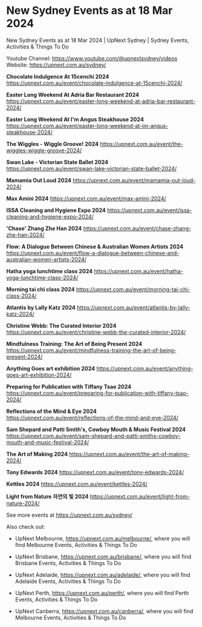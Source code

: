 # New Sydney Events as at 18 Mar 2024
New Sydney Events as at 18 Mar 2024 | UpNext Sydney | Sydney Events, Activities &amp; Things To Do

Youtube Channel: https://www.youtube.com/@upnextsydney/videos 
Website: https://upnext.com.au/sydney/


**Chocolate Indulgence At 15cenchi 2024**
 https://upnext.com.au/event/chocolate-indulgence-at-15cenchi-2024/

**Easter Long Weekend At Adria Bar Restaurant 2024**
 https://upnext.com.au/event/easter-long-weekend-at-adria-bar-restaurant-2024/

**Easter Long Weekend At I'm Angus Steakhouse 2024**
 https://upnext.com.au/event/easter-long-weekend-at-im-angus-steakhouse-2024/

**The Wiggles - Wiggle Groove! 2024**
 https://upnext.com.au/event/the-wiggles-wiggle-groove-2024/

**Swan Lake - Victorian State Ballet 2024**
 https://upnext.com.au/event/swan-lake-victorian-state-ballet-2024/

**Mamamia Out Loud 2024**
 https://upnext.com.au/event/mamamia-out-loud-2024/

**Max Amini 2024**
 https://upnext.com.au/event/max-amini-2024/

**ISSA Cleaning and Hygiene Expo 2024**
 https://upnext.com.au/event/issa-cleaning-and-hygiene-expo-2024/

**'Chase' Zhang Zhe Han 2024**
 https://upnext.com.au/event/chase-zhang-zhe-han-2024/

**Flow: A Dialogue Between Chinese & Australian Women Artists 2024**
 https://upnext.com.au/event/flow-a-dialogue-between-chinese-and-australian-women-artists-2024/

**Hatha yoga lunchtime class 2024**
 https://upnext.com.au/event/hatha-yoga-lunchtime-class-2024/

**Morning tai chi class 2024**
 https://upnext.com.au/event/morning-tai-chi-class-2024/

**Atlantis by Lally Katz 2024**
 https://upnext.com.au/event/atlantis-by-lally-katz-2024/

**Christine Webb: The Curated Interior 2024**
 https://upnext.com.au/event/christine-webb-the-curated-interior-2024/

**Mindfulness Training: The Art of Being Present 2024**
 https://upnext.com.au/event/mindfulness-training-the-art-of-being-present-2024/

**Anything Goes art exhibition 2024**
 https://upnext.com.au/event/anything-goes-art-exhibition-2024/

**Preparing for Publication with Tiffany Tsao 2024**
 https://upnext.com.au/event/preparing-for-publication-with-tiffany-tsao-2024/

**Reflections of the Mind & Eye 2024**
 https://upnext.com.au/event/reflections-of-the-mind-and-eye-2024/

**Sam Shepard and Patti Smith's, Cowboy Mouth & Music Festival 2024**
 https://upnext.com.au/event/sam-shepard-and-patti-smiths-cowboy-mouth-and-music-festival-2024/

**The Art of Making 2024**
 https://upnext.com.au/event/the-art-of-making-2024/

**Tony Edwards 2024**
 https://upnext.com.au/event/tony-edwards-2024/

**Kettles 2024**
 https://upnext.com.au/event/kettles-2024/

**Light from Nature 자연의 빛 2024**
 https://upnext.com.au/event/light-from-nature-2024/



See more events at https://upnext.com.au/sydney/


Also check out:

* UpNext Melbourne, https://upnext.com.au/melbourne/, where you will find Melbourne Events, Activities & Things To Do

* UpNext Brisbane, https://upnext.com.au/brisbane/, where you will find Brisbane Events, Activities & Things To Do

* UpNext Adelaide, https://upnext.com.au/adelaide/, where you will find Adelaide Events, Activities & Things To Do

* UpNext Perth, https://upnext.com.au/perth/, where you will find Perth Events, Activities & Things To Do

* UpNext Canberra, https://upnext.com.au/canberra/, where you will find Melbourne Events, Activities & Things To Do